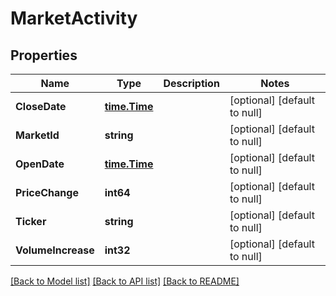 # MarketActivity

## Properties
Name | Type | Description | Notes
------------ | ------------- | ------------- | -------------
**CloseDate** | [**time.Time**](time.Time.md) |  | [optional] [default to null]
**MarketId** | **string** |  | [optional] [default to null]
**OpenDate** | [**time.Time**](time.Time.md) |  | [optional] [default to null]
**PriceChange** | **int64** |  | [optional] [default to null]
**Ticker** | **string** |  | [optional] [default to null]
**VolumeIncrease** | **int32** |  | [optional] [default to null]

[[Back to Model list]](../README.md#documentation-for-models) [[Back to API list]](../README.md#documentation-for-api-endpoints) [[Back to README]](../README.md)

